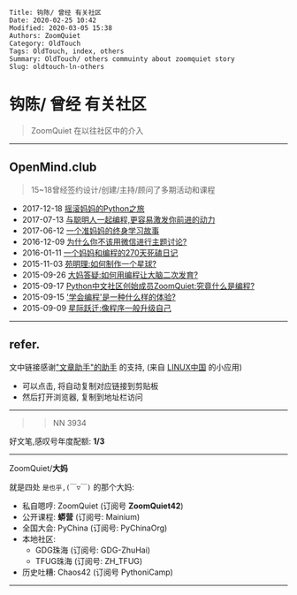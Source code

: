     Title: 钩陈/ 曾经 有关社区
    Date: 2020-02-25 10:42
    Modified: 2020-03-05 15:38
    Authors: ZoomQuiet
    Category: OldTouch
    Tags: OldTouch, index, others
    Summary: OldTouch/ others commuinty about zoomquiet story
    Slug: oldtouch-ln-others


# 钩陈/ 曾经 有关社区
> ZoomQuiet 在以往社区中的介入

-------------
## OpenMind.club
> 15~18曾经签约设计/创建/主持/顾问了多期活动和课程

- 2017-12-18 [摇滚妈妈的Python之旅](https://mp.weixin.qq.com/s/Qb8jlfnpxdXyqx_oqSmPmw)
- 2017-07-13 [与聪明人一起编程,更容易激发你前进的动力](https://mp.weixin.qq.com/s/OQ0W7SyenBUzK_80kLL6NQ)
- 2017-06-12 [一个准妈妈的终身学习故事](https://mp.weixin.qq.com/s/JKof3xHTox_JfjYdqQlO9w)
- 2016-12-09 [为什么你不该用微信进行主题讨论?](https://mp.weixin.qq.com/s/Eqzs2I1BF4CkmRb4V7a6nA)
- 2016-01-11 [一个妈妈和编程的270天死磕日记](https://mp.weixin.qq.com/s/-NOH4oWD03yT2hHRMSM1Rg)
- 2015-11-03 [苑明理:如何制作一个星球?](http://skm.zoomquiet.top/data/20200225105213/index.html)
- 2015-09-26 [大妈答疑:如何用编程让大脑二次发育?](https://mp.weixin.qq.com/s/2-bW3CDCJqhcQsGCGm3tQQ)
- 2015-09-17 [Python中文社区创始成员ZoomQuiet:究竟什么是编程?](https://mp.weixin.qq.com/s/y4ohSQUn9xrrfZxzJyi_9g)
- 2015-09-15 ['学会编程'是一种什么样的体验? ](https://mp.weixin.qq.com/s/NmCa-ANdmlzsEvqy-dG7CQ)
- 2015-09-09 [星际跃迁:像程序一般升级自己](https://mp.weixin.qq.com/s/eWnQMUQjo-Q63FaTtFJXpA)



-------------
## refer.
文中链接感谢["文章助手"的助手](https://linux.cn/static/tools/a.html) 的支持,
(来自 [LINUX中国]((https://linux.cn/article-11850-1.html)) 的小应用)

- 可以点击, 将自动复制对应链接到剪贴板
- 然后打开浏览器, 复制到地址栏访问


-------------

>> NN 3934

好文笔,感叹号年度配额: **1/3**

-------------

ZoomQuiet/**大妈**

就是四处 `是也乎,(￣▽￣)` 的那个大妈:


- 私自嗯哼: ZoomQuiet (订阅号 **ZoomQuiet42**)
- 公开课程: **蟒营** (订阅号: Mainium)
- 全国大会: PyChina (订阅号: PyChinaOrg)
- 本地社区: 
    + GDG珠海 (订阅号: GDG-ZhuHai)
    + TFUG珠海 (订阅号: ZH_TFUG)
- 历史吐糟: Chaos42 (订阅号 PythoniCamp)

-------------



